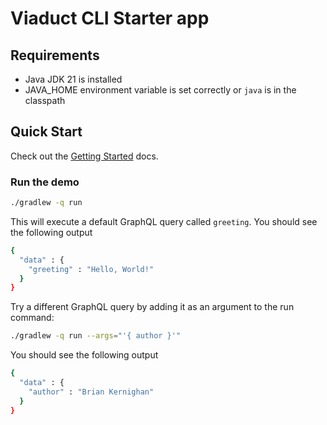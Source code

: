 # Viaduct CLI Starter app

## Requirements

- Java JDK 21 is installed
- JAVA_HOME environment variable is set correctly or `java` is in the classpath

## Quick Start

Check out the [Getting Started](https://airbnb.io/viaduct/docs/getting_started/) docs.

### Run the demo

```bash
./gradlew -q run
```
This will execute a default GraphQL query called `greeting`. You should see the following output
```bash
{
  "data" : {
    "greeting" : "Hello, World!"
  }
}
```

Try a different GraphQL query by adding it as an argument to the run command:

```bash
./gradlew -q run --args="'{ author }'"
```
You should see the following output

```bash
{
  "data" : {
    "author" : "Brian Kernighan"
  }
}
```
